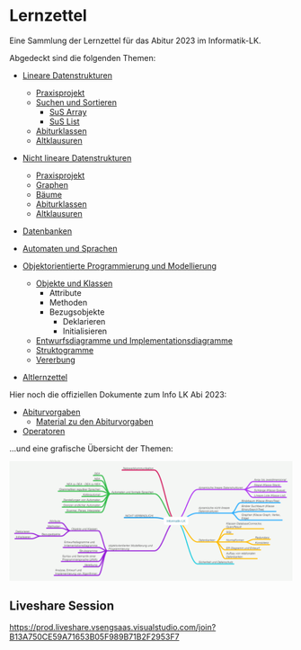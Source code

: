 # Lernzettel

Eine Sammlung der Lernzettel für das Abitur 2023 im Informatik-LK. 

Abgedeckt sind die folgenden Themen:

- [Lineare Datenstrukturen](./Lineare-Datenstrukturen/)
  - [Praxisprojekt](https://github.com/INFOGruppeC/Praxisprojekt-Lineare-Datenstrukturen)
  - [Suchen und Sortieren](./Lineare-Datenstrukturen/sus/)
    - [SuS Array](./Lineare-Datenstrukturen/sus/SuS%20Array.md)
    - [SuS List](./Lineare-Datenstrukturen/sus/SuS%20List.md)
  - [Abiturklassen](./Lineare-Datenstrukturen/Abiturklassen/)
  - [Altklausuren](./Lineare-Datenstrukturen/Altklausuren/)

- [Nicht lineare Datenstrukturen](./Nicht-lineare-Datenstrukturen/)
  - [Praxisprojekt](https://github.com/INFOGruppeC/Praxisprojekt-Graphen-und-Baeume)
  - [Graphen](./Nicht-lineare-Datenstrukturen/Graphen.md)
  - [Bäume](./Nicht-lineare-Datenstrukturen/Baeume.md)
  - [Abiturklassen](./Nicht-lineare-Datenstrukturen/Abiturklassen/)
  - [Altklausuren](./Nicht-lineare-Datenstrukturen/Altklausuren/)

- [Datenbanken](./Datenbanken/)

- [Automaten und Sprachen](./Automaten-und-Sprachen/)

- [Objektorientierte Programmierung und Modellierung](./Objektorientierte-Modellierung-und-Programmierung/)
  - [Objekte und Klassen](./Objektorientierte-Modellierung-und-Programmierung/Objekte-und-Klassen.md)
    - Attribute
    - Methoden
    - Bezugsobjekte
      - Deklarieren
      - Initialisieren
  - [Entwurfsdiagramme und Implementationsdiagramme](./Objektorientierte-Modellierung-und-Programmierung/Entwurfsdiagramme-und-Implementationsdiagramme.md)
  - [Struktogramme](./Objektorientierte-Modellierung-und-Programmierung/Struktogramme.md)
  - [Vererbung](./Objektorientierte-Modellierung-und-Programmierung/Vererbung.md)

- [Altlernzettel](./Altlernzettel/)


Hier noch die offiziellen Dokumente zum Info LK Abi 2023:

- [Abiturvorgaben](./Abiturvorgaben/Informatik%20Abi%202023%20Vorgaben.pdf)
  - [Material zu den Abiturvorgaben](./Abiturvorgaben/Informatik%20Abi%20Materialien%20zu%20den%20Vorgaben.pdf)
- [Operatoren](./Abiturvorgaben/Informatik%20Abi%20Operatoren.pdf)

...und eine grafische Übersicht der Themen:

<img src="./Abiturvorgaben/Informatik%20Abi%20Themen.png" alt="Java Array Grafik" width="1000"/>

## Liveshare Session

https://prod.liveshare.vsengsaas.visualstudio.com/join?B13A750CE59A71653B05F989B71B2F2953F7